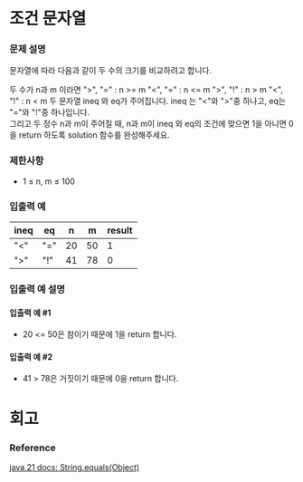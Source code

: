 # 조건 문자열
### 문제 설명
문자열에 따라 다음과 같이 두 수의 크기를 비교하려고 합니다.

두 수가 n과 m 이라면
">", "=" : n >= m
"<", "=" : n <= m
">", "!" : n > m
"<", "!" : n < m
두 문자열 ineq 와 eq가 주어집니다. ineq 는 "<"와 ">"중 하나고, eq는 "="와 "!"중 하나입니다.   
그리고 두 정수 n과 m이 주어질 때, n과 m이 ineq 와 eq의 조건에 맞으면 1을 아니면 0을 return 하도록 solution 함수를 완성해주세요.

### 제한사항
- 1 ≤ n, m ≤ 100
### 입출력 예

| ineq | eq  | n  | m  | result |
|------|-----|----|----|--------|
| "<"  | "=" | 20 | 50 | 1      |
| ">"  | "!" | 41 | 78 | 0      |

### 입출력 예 설명
#### 입출력 예 #1
- 20 <= 50은 참이기 때문에 1을 return 합니다.
#### 입출력 예 #2
- 41 > 78은 거짓이기 때문에 0을 return 합니다.
# 회고
### Reference
[java 21 docs: String.equals(Object)](https://docs.oracle.com/en/java/javase/21/docs/api/java.base/java/lang/String.html#equals(java.lang.Object))